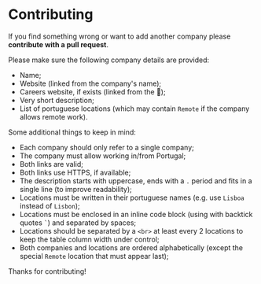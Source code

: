 # Contributing

If you find something wrong or want to add another company please **contribute with a pull request**.

Please make sure the following company details are provided:
* Name;
* Website (linked from the company's name);
* Careers website, if exists (linked from the :rocket:);
* Very short description;
* List of portuguese locations (which may contain `Remote` if the company allows remote work).

Some additional things to keep in mind:
* Each company should only refer to a single company;
* The company must allow working in/from Portugal;
* Both links are valid;
* Both links use HTTPS, if available;
* The description starts with uppercase, ends with a `.` period and fits in a single line (to improve readability);
* Locations must be written in their portuguese names (e.g. use `Lisboa` instead of `Lisbon`);
* Locations must be enclosed in an inline code block (using with backtick quotes `` ` ``) and separated by spaces;
* Locations should be separated by a `<br>` at least every 2 locations to keep the table column width under control;
* Both companies and locations are ordered alphabetically (except the special `Remote` location that must appear last);

Thanks for contributing!

